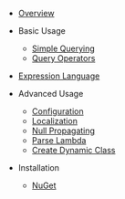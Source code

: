 - [Overview](overview/overview.md)

- Basic Usage
  - [Simple Querying](basic/simple-query.md)
  - [Query Operators](basic/query-operators.md)

- [Expression Language](advanced/expression-language)

- Advanced Usage
  - [Configuration](advanced/configuration.md)
  - [Localization](advanced/localization.md)
  - [Null Propagating](advanced/null-propagation.md)
  - [Parse Lambda](advanced/parse-lambda.md)
  - [Create Dynamic Class](advanced/create-dynamic-class.md)

- Installation
  - [NuGet](installation/nuget.md)
